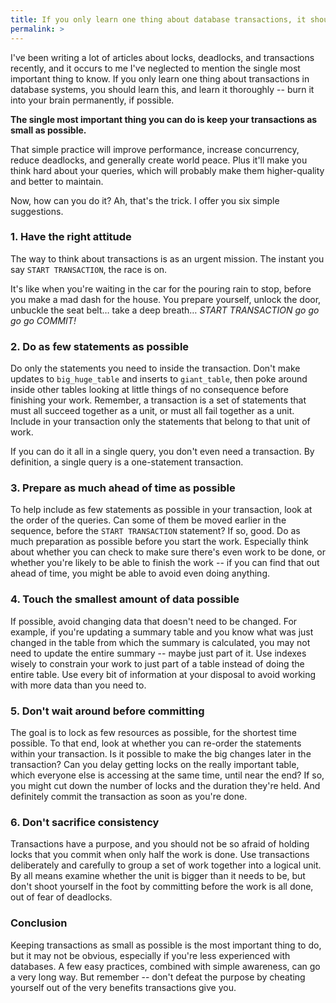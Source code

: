 ```yaml
---
title: If you only learn one thing about database transactions, it should be this
permalink: >
---
```

I've been writing a lot of articles about locks, deadlocks, and transactions recently, and it occurs to me I've neglected to mention the single most important thing to know. If you only learn one thing about transactions in database systems, you should learn this, and learn it thoroughly -- burn it into your brain permanently, if possible.

**The single most important thing you can do is keep your transactions as small as possible.**

That simple practice will improve performance, increase concurrency, reduce deadlocks, and generally create world peace. Plus it'll make you think hard about your queries, which will probably make them higher-quality and better to maintain.

Now, how can you do it? Ah, that's the trick. I offer you six simple suggestions.

### 1. Have the right attitude

The way to think about transactions is as an urgent mission. The instant you say `START TRANSACTION`, the race is on.

It's like when you're waiting in the car for the pouring rain to stop, before you make a mad dash for the house. You prepare yourself, unlock the door, unbuckle the seat belt&#8230; take a deep breath&#8230; *START TRANSACTION go go go go COMMIT!* 

### 2. Do as few statements as possible

Do only the statements you need to inside the transaction. Don't make updates to `big_huge_table` and inserts to `giant_table`, then poke around inside other tables looking at little things of no consequence before finishing your work. Remember, a transaction is a set of statements that must all succeed together as a unit, or must all fail together as a unit. Include in your transaction only the statements that belong to that unit of work.

If you can do it all in a single query, you don't even need a transaction. By definition, a single query is a one-statement transaction.

### 3. Prepare as much ahead of time as possible

To help include as few statements as possible in your transaction, look at the order of the queries. Can some of them be moved earlier in the sequence, before the `START TRANSACTION` statement? If so, good. Do as much preparation as possible before you start the work. Especially think about whether you can check to make sure there's even work to be done, or whether you're likely to be able to finish the work -- if you can find that out ahead of time, you might be able to avoid even doing anything.

### 4. Touch the smallest amount of data possible

If possible, avoid changing data that doesn't need to be changed. For example, if you're updating a summary table and you know what was just changed in the table from which the summary is calculated, you may not need to update the entire summary -- maybe just part of it. Use indexes wisely to constrain your work to just part of a table instead of doing the entire table. Use every bit of information at your disposal to avoid working with more data than you need to.

### 5. Don't wait around before committing

The goal is to lock as few resources as possible, for the shortest time possible. To that end, look at whether you can re-order the statements within your transaction. Is it possible to make the big changes later in the transaction? Can you delay getting locks on the really important table, which everyone else is accessing at the same time, until near the end? If so, you might cut down the number of locks and the duration they're held. And definitely commit the transaction as soon as you're done.

### 6. Don't sacrifice consistency

Transactions have a purpose, and you should not be so afraid of holding locks that you commit when only half the work is done. Use transactions deliberately and carefully to group a set of work together into a logical unit. By all means examine whether the unit is bigger than it needs to be, but don't shoot yourself in the foot by committing before the work is all done, out of fear of deadlocks.

### Conclusion

Keeping transactions as small as possible is the most important thing to do, but it may not be obvious, especially if you're less experienced with databases. A few easy practices, combined with simple awareness, can go a very long way. But remember -- don't defeat the purpose by cheating yourself out of the very benefits transactions give you.
